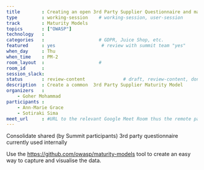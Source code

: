 ```yaml
---
title        : Creating an open 3rd Party Supplier Questionnaire and maturity model
type         : working-session    # working-session, user-session
track        : Maturity Models
topics       : ["OWASP"]
technology   :
categories   :                    # GDPR, Juice Shop, etc.
featured     : yes                 # review with summit team "yes"
when_day     : Thu
when_time    : PM-2
room_layout  :                    #
room_id      :
session_slack:
status       : review-content              # draft, review-content, done
description  : Create a common  3rd Party Supplier Maturity Model
organizers   :
    - Goher Mohammad
participants :
    - Ann-Marie Grace
    - Sotiraki Sima
meet_url     : #URL to the relevant Google Meet Room thus the remote participants can join a session
---
```


Consolidate shared (by Summit participants) 3rd party questionnaire currently used internally

Use the https://github.com/owasp/maturity-models tool to create an easy way to capture and visualise the data.

<!--(add intro)

## WHY

(...)

## What

(...)

## Outcomes

(...)

## References

(...)


## Previous
-->
